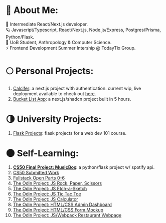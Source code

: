 # 💫 About Me:
🔭 Intermediate React/Next.js developer.
<br>🪐 Javascript/Typescript, React/Next.js, Node.js/Express, Postgres/Prisma, Python/Flask.
<br>💫 UoB Student, Anthropology & Computer Science.
<br>⚡️ Frontend Development Summer Intership @ TodayTix Group.

# 🌕 Personal Projects:
1. [Calcifer](https://github.com/oriodev/calcifer): a next.js project with authentication. current wip, live deployment available to check out [here](https://www.calcifergame.com/).
2. [Bucket List App](https://github.com/oriodev/bucketlistapp): a next.js/shadcn project built in 5 hours.

# 🌗 University Projects:
1. [Flask Projects](https://github.com/oriodev/flask-projects): flask projects for a web dev 101 course.

# 🌑 Self-Learning:
1. **[CS50 Final Project: MusicBox](https://github.com/oriodev/musicbox)**: a python/flask project w/ spotify api.
2. [CS50 Submitted Work](https://github.com/code50/93719767)
3. [Fullstack Open Parts 0-6](https://github.com/oriodev/fullstackopen)
4. [The Odin Project: JS Rock, Paper, Scissors](https://github.com/oriodev/rockpaperscissors)
5. [The Odin Project: JS Etch-a-Sketch](https://github.com/oriodev/etch-a-sketch)
6. [The Odin Project: JS Tic Tac Toe](https://github.com/oriodev/tictactoe)
7. [The Odin Project: JS Calculator](https://github.com/oriodev/myveryfunctionalcalculator)
8. [The Odin Project: HTML/CSS Admin Dashboard](https://github.com/oriodev/admindashboard)
9. [The Odin Project: HTML/CSS Form Mockup](https://github.com/oriodev/mockupform)
10. [The Odin Project: JS/Webpack Restaurant Webpage](https://github.com/oriodev/restaurantpage)
